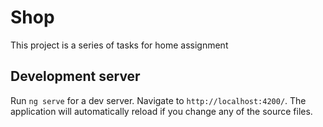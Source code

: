 # Shop

This project is a series of tasks for home assignment

## Development server

Run `ng serve` for a dev server. Navigate to `http://localhost:4200/`. The application will automatically reload if you change any of the source files.